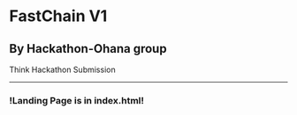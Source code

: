 # FastChain V1
## By Hackathon-Ohana group
Think Hackathon Submission
____________________________________
### !Landing Page is in index.html!

